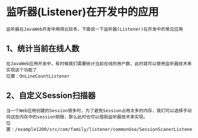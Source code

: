 # 监听器(Listener)在开发中的应用
    监听器在JavaWeb开发中用得比较多，下面说一下监听器(Listener)在开发中的常见应用

## 1、统计当前在线人数
    在JavaWeb应用开发中，有时候我们需要统计当前在线的用户数，此时就可以使用监听器技术来实现这个功能了
    位置：OnLineCountListener
    
## 2、自定义Session扫描器
    当一个Web应用创建的Session很多时，为了避免Session占用太多的内存，我们可以选择手动将这些内存中的session销毁，那么此时也可以借助监听器技术来实现。
    位置：/example1200/src/com/family/listener/commonUse/SessionScanerListener.java